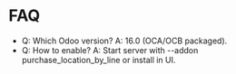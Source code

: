 # FAQ

- Q: Which Odoo version? A: 16.0 (OCA/OCB packaged).
- Q: How to enable? A: Start server with --addon purchase_location_by_line or install in UI.
